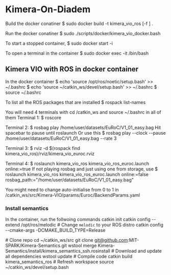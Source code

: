 # Kimera-On-Diadem

Build the docker conatiner
$ sudo docker build -t kimera_vio_ros [-f <path-to-dockerfile>] .

Run the docker conatiner
$ sudo ./scripts/docker/kimera_vio_docker.bash

To start a stopped container,
$ sudo docker start -i  <container-name>

To open a terminal in the container
$ sudo docker exec -it <conatiner-name> /bin/bash

## Kimera VIO with ROS in docker container
In the docker container
$ echo 'source /opt/ros/noetic/setup.bash' >> ~/.bashrc
$ echo 'source ~/catkin_ws/devel/setup.bash' >> ~/.bashrc
$ source ~/.bashrc

To list all the ROS packages that are installed
$ rospack list-names

You will need 4 terminals with cd /catkin_ws and source ~/.bashrc in all of them
Terminal 1: $ roscore

Terminal 2: $ rosbag play /home/user/datasets/EuRoC/V1_01_easy.bag
	    Hit spacebar to pause until roslaunch	Or use this
	    $ rosbag play --clock --pause /home/user/datasets/EuRoC/V1_01_easy.bag --rate 3

Terminal 3: $ rviz -d $(rospack find kimera_vio_ros)/rviz/kimera_vio_euroc.rviz

Terminal 4: $ roslaunch kimera_vio_ros kimera_vio_ros_euroc.launch online:=true
            If not playing rosbag and just using one from storage, use
            $ roslaunch kimera_vio_ros kimera_vio_ros_euroc.launch online:=false rosbag_path:="/home/user/datasets/EuRoC/V1_01_easy.bag"

You might need to change auto-initialise from 0 to 1 in /catkin_ws/src/Kimera-VIO/params/Euroc/BackendParams.yaml


### Install semantics
In the container, run the follwoing commands
catkin init
catkin config --extend /opt/ros/melodic # Change `melodic` to your ROS distro
catkin config --cmake-args -DCMAKE_BUILD_TYPE=Release

\# Clone repo
cd ~/catkin_ws/src
git clone git@github.com:MIT-SPARK/Kimera-Semantics.git
wstool merge Kimera-Semantics/install/kimera_semantics_ssh.rosinstall
\# Download and update all dependencies
wstool update
\# Compile code
catkin build kimera_semantics_ros
\# Refresh workspace
source ~/catkin_ws/devel/setup.bash
